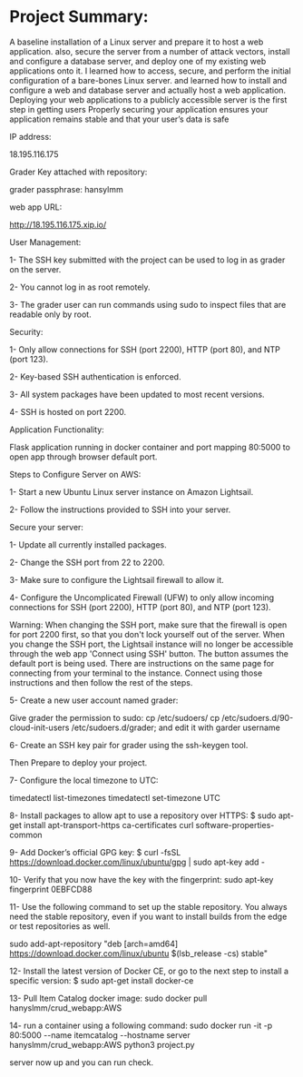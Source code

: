 # Project Summary:

A baseline installation of a Linux server and prepare it to host a web application. also, secure the server from a number of attack vectors, install and configure a database server, and deploy one of my existing web applications onto it. I learned how to access, secure, and perform the initial configuration of a bare-bones Linux server. and learned how to install and configure a web and database server and actually host a web application. Deploying your web applications to a publicly accessible server is the first step in getting users Properly securing your application ensures your application remains stable and that your user’s data is safe

IP address:

18.195.116.175

Grader Key attached with repository:

grader passphrase: hansylmm

web app URL:

http://18.195.116.175.xip.io/

User Management:

1- The SSH key submitted with the project can be used to log in as grader on the server.

2- You cannot log in as root remotely.

3- The grader user can run commands using sudo to inspect files that are readable only by root.

Security:

1- Only allow connections for SSH (port 2200), HTTP (port 80), and NTP (port 123).

2- Key-based SSH authentication is enforced.

3- All system packages have been updated to most recent versions.

4- SSH is hosted on port 2200.

Application Functionality:

Flask application running in docker container and port mapping 80:5000 to open app through browser default port.

Steps to Configure Server on AWS:

1- Start a new Ubuntu Linux server instance on Amazon Lightsail.

2- Follow the instructions provided to SSH into your server.

Secure your server:

1- Update all currently installed packages.

2- Change the SSH port from 22 to 2200.

3- Make sure to configure the Lightsail firewall to allow it.

4- Configure the Uncomplicated Firewall (UFW) to only allow incoming connections for SSH (port 2200), HTTP (port 80), and NTP (port 123).

Warning: When changing the SSH port, make sure that the firewall is open for port 2200 first, so that you don't lock yourself out of the server. When you change the SSH port, the Lightsail instance will no longer be accessible through the web app 'Connect using SSH' button. The button assumes the default port is being used. There are instructions on the same page for connecting from your terminal to the instance. Connect using those instructions and then follow the rest of the steps.

5- Create a new user account named grader:

Give grader the permission to sudo: cp /etc/sudoers/ cp /etc/sudoers.d/90-cloud-init-users /etc/sudoers.d/grader; and edit it with garder username

6- Create an SSH key pair for grader using the ssh-keygen tool.

Then Prepare to deploy your project.

7- Configure the local timezone to UTC:

timedatectl list-timezones
timedatectl set-timezone UTC

8- Install packages to allow apt to use a repository over HTTPS:
$ sudo apt-get install 
apt-transport-https 
ca-certificates 
curl 
software-properties-common

9- Add Docker’s official GPG key:
$ curl -fsSL https://download.docker.com/linux/ubuntu/gpg | sudo apt-key add - 

10- Verify that you now have the key with the fingerprint: 
sudo apt-key fingerprint 0EBFCD88

11- Use the following command to set up the stable repository. You always need the stable repository, even if you want to install builds from the edge or test repositories as well. 

sudo add-apt-repository 
"deb [arch=amd64] https://download.docker.com/linux/ubuntu 
$(lsb_release -cs) 
stable"

12- Install the latest version of Docker CE, or go to the next step to install a specific version:
$ sudo apt-get install docker-ce

13- Pull Item Catalog docker image:
sudo docker pull hanyslmm/crud_webapp:AWS

14- run a container using a following command:
sudo docker run -it -p 80:5000 --name itemcatalog --hostname server hanyslmm/crud_webapp:AWS python3 project.py

server now up and you can run check.
